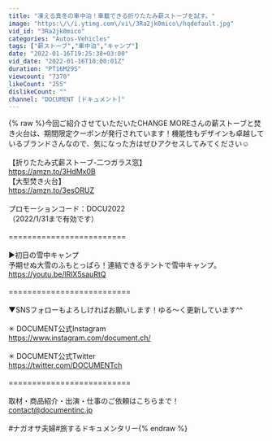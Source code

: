 ```yaml
---
title: "凍える真冬の車中泊！車載できる折りたたみ薪ストーブを試す。"
image: "https:\/\/i.ytimg.com\/vi\/3Ra2jk0mico\/hqdefault.jpg"
vid_id: "3Ra2jk0mico"
categories: "Autos-Vehicles"
tags: ["薪ストーブ","車中泊","キャンプ"]
date: "2022-01-16T19:25:38+03:00"
vid_date: "2022-01-16T10:00:01Z"
duration: "PT16M29S"
viewcount: "7370"
likeCount: "255"
dislikeCount: ""
channel: "DOCUMENT [ドキュメント]"
---
```

{% raw %}今回ご紹介させていただいたCHANGE MOREさんの薪ストーブと焚き火台は、期間限定クーポンが発行されています！機能性もデザインも卓越しているブランドさんなので、気になった方はぜひアクセスしてみてください☺️<br /><br />【折りたたみ式薪ストーブ-二つガラス窓】<br /><a rel="nofollow" target="blank" href="https://amzn.to/3HdMx0B">https://amzn.to/3HdMx0B</a><br />【大型焚き火台】<br /><a rel="nofollow" target="blank" href="https://amzn.to/3esORUZ">https://amzn.to/3esORUZ</a><br /><br />プロモーションコード：DOCU2022<br />（2022/1/31まで有効です）<br /><br />=========================<br /><br />▶︎初日の雪中キャンプ<br />予期せぬ大雪のふもとっぱら！連結できるテントで雪中キャンプ。<br /><a rel="nofollow" target="blank" href="https://youtu.be/lRlX5sauRtQ">https://youtu.be/lRlX5sauRtQ</a><br /><br />==========================<br /><br />▼SNSフォローもよろしければお願いします！ゆる〜く更新しています^^<br /><br />✳︎ DOCUMENT公式Instagram<br /><a rel="nofollow" target="blank" href="https://www.instagram.com/document.ch/">https://www.instagram.com/document.ch/</a><br /><br />✳︎ DOCUMENT公式Twitter<br /><a rel="nofollow" target="blank" href="https://twitter.com/DOCUMENTch">https://twitter.com/DOCUMENTch</a><br /><br />==========================<br /><br />取材・商品紹介・出演・仕事のご依頼はこちらまで！<br />contact@documentinc.jp<br /><br />#ナガオサ夫婦​​ #旅するドキュメンタリー{% endraw %}

